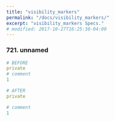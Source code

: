 ```yaml
---
title: "visibility_markers"
permalink: "/docs/visibility_markers/"
excerpt: "visibility_markers Specs."
# modified: 2017-10-27T16:25:30-04:00
---
```

### 721. unnamed
```ruby
# BEFORE
private
# comment
1
```
```ruby
# AFTER
private

# comment
1
```
